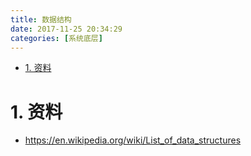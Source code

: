 ```yaml
---
title: 数据结构
date: 2017-11-25 20:34:29
categories: [系统底层]
---
```


<!-- TOC -->

- [1. 资料](#1-资料)

<!-- /TOC -->

<a id="markdown-1-资料" name="1-资料"></a>
# 1. 资料
* https://en.wikipedia.org/wiki/List_of_data_structures
